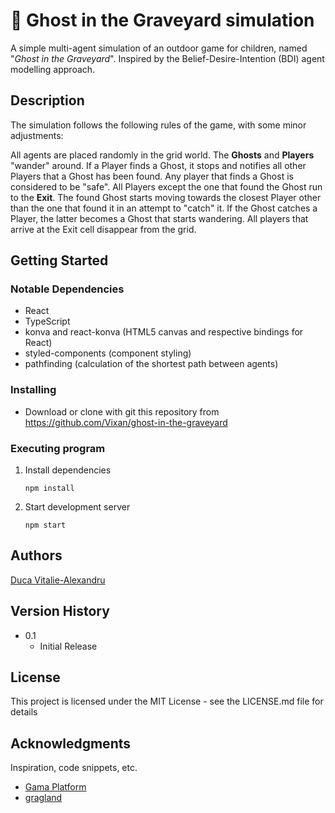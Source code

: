 # 👻 Ghost in the Graveyard simulation

A simple multi-agent simulation of an outdoor game for children, named "*Ghost in the Graveyard*".
Inspired by the Belief-Desire-Intention (BDI) agent modelling approach.

## Description

The simulation follows the following rules of the game, with some minor adjustments:

All agents are placed randomly in the grid world. The **Ghosts** and **Players** "wander" around. If a Player finds a Ghost, it stops and notifies all other Players that a Ghost has been found. Any player that finds a Ghost is considered to be "safe". All Players except the one that found the Ghost run to the **Exit**. The found Ghost starts moving towards the closest Player other than the one that found it in an attempt to "catch" it. If the Ghost catches a Player, the latter becomes a Ghost that starts wandering. All players that arrive at the Exit cell disappear from the grid.

## Getting Started

### Notable Dependencies

* React
* TypeScript
* konva and react-konva (HTML5 canvas and respective bindings for React)
* styled-components (component styling)
* pathfinding (calculation of the shortest path between agents)

### Installing

* Download or clone with git this repository from https://github.com/Vixan/ghost-in-the-graveyard


### Executing program

1. Install dependencies
    ```
    npm install
    ```
1. Start development server
    ```
    npm start
    ```

## Authors

[Duca Vitalie-Alexandru](https://github.com/Vixan)

## Version History

* 0.1
    * Initial Release

## License

This project is licensed under the MIT License - see the LICENSE.md file for details

## Acknowledgments

Inspiration, code snippets, etc.
* [Gama Platform](https://github.com/gama-platform/gama)
* [gragland](https://github.com/gragland/usehooks)